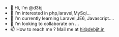 - 👋 Hi, I’m @d3bj
- 👀 I’m interested in php,laravel,MySql...
- 🌱 I’m currently learning Laravel,JE6, Javascript....
- 💞️ I’m looking to collaborate on ...
- 📫 How to reach me ? Mail me at hi@debjit.in

<!---
d3bj/d3bj is a ✨ special ✨ repository because its `README.md` (this file) appears on your GitHub profile.
You can click the Preview link to take a look at your changes.
--->
